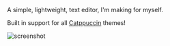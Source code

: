 A simple, lightweight, text editor, I'm making for myself.

Built in support for all [Catppuccin](https://catppuccin.com/) themes! 


![screenshot](https://github.com/user-attachments/assets/eed7e9cb-d248-4973-9fa2-eb6e4886aaff)
